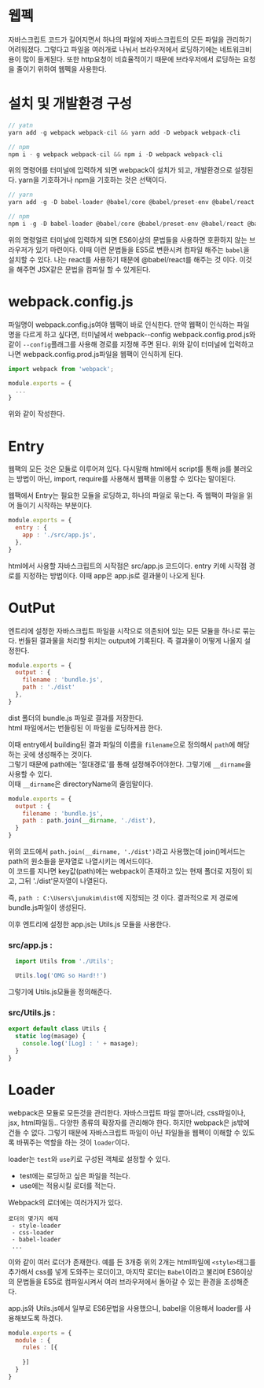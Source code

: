 # 웹펙

자바스크립트 코드가 길어지면서 하나의 파일에 자바스크립트의 모든 파일을 관리하기 어려워졌다. 그렇다고 파일을 여러개로 나눠서 브라우저에서 로딩하기에는 네트워크비용이 많이 들게된다. 또한 http요청이 비효율적이기 때문에 브라우저에서 로딩하는 요청을 줄이기 위하여 웹펙을 사용한다.

# 설치 및 개발환경 구성
```js
// yatn
yarn add -g webpack webpack-cil && yarn add -D webpack webpack-cli

// npm
npm i - g webpack webpack-cil && npm i -D webpack webpack-cli
```
위의 명령어를 터미널에 입력하게 되면 webpack이 설치가 되고, 개발환경으로 설정된다. yarn을 기호하거나 npm을 기호하는 것은 선택이다.

```js
// yarn
yarn add -g -D babel-loader @babel/core @babel/preset-env @babel/react @babel/preset-stage-0

// npm
npm i -g -D babel-loader @babel/core @babel/preset-env @babel/react @babel/preset-stage-0
```
위의 명령얼르 터미널에 입력하게 되면 ES6이상의 문법들을 사용하면 호환하지 않는 브라우저가 있기 마련이다. 이때 이런 문법들을 ES5로 변환시켜 컴파일 해주는 `babel`을 설치할 수 있다. 나는 react를 사용하기 때문에 @babel/react를 해주는 것 이다. 이것을 해주면 JSX같은 문법을 컴파일 할 수 있게된다.

# webpack.config.js
파일명이 webpack.config.js여야 웹팩이 바로 인식한다. 만약 웹팩이 인식하는 파일명을 다르게 하고 싶다면, 터미널에서 webpack--config webpack.config.prod.js와 같이 `--config`플래그를 사용해 경로를 지정해 주면 된다. 위와 같이 터미널에 입력하고 나면 webpack.config.prod.js파일을 웹팩이 인식하게 된다.
``` js
import webpack from 'webpack';

module.exports = {
  ...
}
```
위와 같이 작성한다.

# Entry
웹팩의 모든 것은 모듈로 이루어져 있다. 다시말해 html에서 script를 통해 js를 불러오는 방법이 아닌, import, require를 사용해서 웹팩을 이용할 수 있다는 말이된다. 

웹팩에서 Entry는 필요한 모듈을 로딩하고, 하나의 파일로 묶는다. 즉 웹팩이 파일을 읽어 들이기 시작하는 부분이다.

```js
module.exports = {
  entry : {
    app : './src/app.js',
  },
} 
```
html에서 사용할 자바스크립트의 시작점은 src/app.js 코드이다. entry 키에 시작점 경로를 지정하는 방법이다. 이때 app은 app.js로 결과물이 나오게 된다.

# OutPut
엔트리에 설정한 자바스크립트 파일을 시작으로 의존되어 있는 모든 모듈을 하나로 묶는다. 번들된 결과물을 처리할 위치는 output에 기록된다. 즉 결과물이 어떻게 나올지 설정한다.

```js
module.exports = {
  output : {
    filename : 'bundle.js',
    path : './dist'
  },
}
```
dist 폴더의 bundle.js 파일로 결과를 저장한다.  
html 파일에서는 번들링된 이 파일을 로딩하게끔 한다.

이때 entry에서 building된 결과 파일의 이름을 `filename`으로 정의해서 `path`에 해당하는 곳에 생성해주는 것이다.  
그렇기 때문에 path에는 '절대경로'를 통해 설정해주어야한다. 그렇기에 `__dirname`을 사용할 수 있다.  
이때 `__dirname`은 directoryName의 줄임말이다.

```js
module.exports = {
  output : {
    filename : 'bundle.js',
    path : path.join(__dirname, './dist'),
  }
}
```
위의 코드에서 `path.join(__dirname, './dist')`라고 사용했는데 join()메서드는 path의 원소들을 문자열로 나열시키는 메서드이다.  
이 코드를 지나면 key값(path)에는 webpack이 존재하고 있는 현재 폴더로 지정이 되고, 그뒤 './dist'문자열이 나열된다.

즉, `path : C:\Users\junukim\dist`에 지정되는 것 이다. 결과적으로 저 경로에 bundle.js파일이 생성된다.

이후 엔트리에 설정한 app.js는 Utils.js 모듈을 사용한다.

### src/app.js : 
```js
  import Utils from './Utils';

  Utils.log('OMG so Hard!!')
```
그렇기에 Utils.js모듈을 정의해준다.

### src/Utils.js :
``` js
export default class Utils {
  static log(masage) {
    console.log('[Log] : ' + masage);
  }
}
```

# Loader
webpack은 모듈로 모든것을 관리한다. 자바스크립트 파일 뿐아니라, css파일이나, jsx, html파일등.. 다양한 종류의 확장자를 관리해야 한다. 하지만 webpack은 js밖에 건들 수 없다. 그렇기 때문에 자바스크립트 파일이 아닌 파일들을 웹펙이 이해할 수 있도록 바꿔주는 역할을 하는 것이 `loader`이다.

loader는 `test`와 `use`키로 구성된 객체로 설정할 수 있다.

- test에는 로딩하고 싶은 파일을 적는다.
- use에는 적용시킬 로더를 적는다.

Webpack의 로더에는 여러가지가 있다.

    로더의 몇가지 예제
     - style-loader
     - css-loader
     - babel-loader
     ...
이와 같이 여러 로더가 존재한다. 예를 든 3개중 위의 2개는 html파일에 `<style>`태그를 추가해서 css를 넣게 도와주는 로더이고, 마지막 로더는 `Babel`이라고 불리며 ES6이상의 문법들을 ES5로 컴파일시켜서 여러 브라우저에서 돌아갈 수 있는 환경을 조성해준다.

app.js와 Utils.js에서 일부로 ES6문법을 사용했으니, babel을 이용해서 loader를 사용해보도록 하겠다.

```js
module.exports = {
  module : {
    rules : [{
      
    }]
  }
}
```
